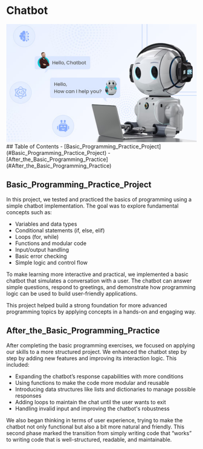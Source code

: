 # Chatbot
<div align="center">
  <img width="650" height="auto" src="images/Chatbot_Hello.png">
</div>
## Table of Contents <!-- omit from toc -->
- [Basic_Programming_Practice_Project](#Basic_Programming_Practice_Project)
- [After_the_Basic_Programming_Practice](#After_the_Basic_Programming_Practice)
  
## Basic_Programming_Practice_Project

In this project, we tested and practiced the basics of programming using a simple chatbot implementation. The goal was to explore fundamental concepts such as:
- Variables and data types
- Conditional statements (if, else, elif)
- Loops (for, while)
- Functions and modular code
- Input/output handling
- Basic error checking
- Simple logic and control flow

To make learning more interactive and practical, we implemented a basic chatbot that simulates a conversation with a user. The chatbot can answer simple questions, respond to greetings, and demonstrate how programming logic can be used to build user-friendly applications.

This project helped build a strong foundation for more advanced programming topics by applying concepts in a hands-on and engaging way.

## After_the_Basic_Programming_Practice
After completing the basic programming exercises, we focused on applying our skills to a more structured project. We enhanced the chatbot step by step by adding new features and improving its interaction logic. This included:
- Expanding the chatbot’s response capabilities with more conditions
- Using functions to make the code more modular and reusable
- Introducing data structures like lists and dictionaries to manage possible responses
- Adding loops to maintain the chat until the user wants to exit
- Handling invalid input and improving the chatbot's robustness
  
We also began thinking in terms of user experience, trying to make the chatbot not only functional but also a bit more natural and friendly.
This second phase marked the transition from simply writing code that “works” to writing code that is well-structured, readable, and maintainable.
